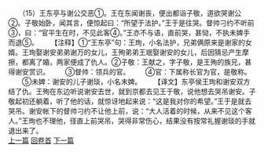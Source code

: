 　　（15）王东亭与谢公交恶①。王在东闻谢丧，便出都诣子敬，道欲哭谢公②。子敬始卧，闻其言，便惊起曰：“所望于法护。”王于是往哭。督帅刁约不听前③，曰：“官平生在时，不见此客④。”王亦不与语，直前哭，甚恸，不执未婢手而退⑤。
　　【注释】①“王东亭”句：王珣，小名法护，兄弟俩原来是谢家的女婿。王珣娶谢安弟弟谢万的女儿，王殉弟弟王珉娶谢安的女儿，后因猜忌产生摩擦，都离了婚，两家便成了仇人。②子敬：王献之，字子敬，是王殉的族兄，甚得谢安赏识。
　　③督帅：领兵的官。
　　④官：下属称长官为官，是敬称。
　　⑤未婢：谢安的儿子谢琰，小名末婢。
　　【译文】东亭侯王珣和谢安双方结了仇。王殉在东边听说谢安去世，就到京都去见王于敬，说他想去哭吊谢安。子敬起初还躺着，听了他的话，就惊讶地起来说：“这是我对你的希望。”王于是就去哭吊。谢安帐下的督帅刁约不让他上前，说：“大人活着的时候，从来不见这个客人。”王珣也不理他，径直上前哭吊，哭得非常伤心，结果没有按常礼握谢琰的手就退出来了。
<br>[上一篇](17_14) [回卷首](17_00) [下一篇](17_16)
